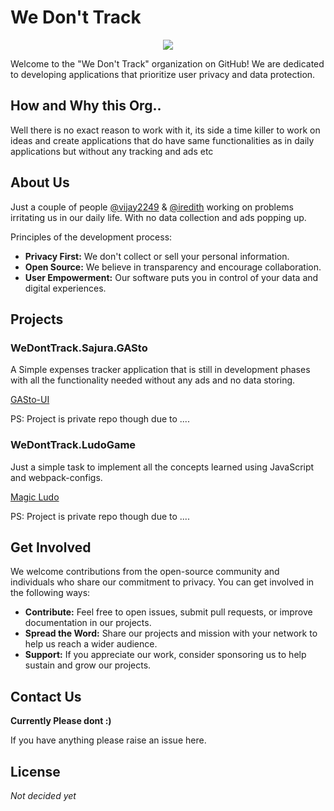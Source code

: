 <!--

**Here are some ideas to get you started:**

🙋‍♀️ A short introduction - what is your organization all about?
🌈 Contribution guidelines - how can the community get involved?
👩‍💻 Useful resources - where can the community find your docs? Is there anything else the community should know?
🍿 Fun facts - what does your team eat for breakfast?
🧙 Remember, you can do mighty things with the power of [Markdown](https://docs.github.com/github/writing-on-github/getting-started-with-writing-and-formatting-on-github/basic-writing-and-formatting-syntax)
-->


# We Don't Track

<div align=center>
  <a href="https://github.com/wedonttrack" >
    <img src="https://avatars.githubusercontent.com/u/141161845?s=200" />
  </a>
</div>

Welcome to the "We Don't Track" organization on GitHub! We are dedicated to developing applications that prioritize user privacy and data protection. 

## How and Why this Org..

Well there is no exact reason to work with it, its side a time killer to work on ideas and create applications that do have same functionalities as in daily applications but without any tracking and ads etc

## About Us

Just a couple of people [@vijay2249](github.com/vijay2249) & [@iredith](github.com/iredith) working on problems irritating us in our daily life. With no data collection and ads popping up.

Principles of the development process:

- **Privacy First:** We don't collect or sell your personal information.
- **Open Source:** We believe in transparency and encourage collaboration.
- **User Empowerment:** Our software puts you in control of your data and digital experiences.

## Projects

###  WeDontTrack.Sajura.GASto

A Simple expenses tracker application that is still in development phases with all the functionality needed without any ads and no data storing. 

[GASto-UI](https://github.com/sarjura/GASto-UI)

PS: Project is private repo though due to ....

### WeDontTrack.LudoGame

Just a simple task to implement all the concepts learned using JavaScript and webpack-configs.

[Magic Ludo](https://github.com/WeDontTrack/ludo-magic)

PS: Project is private repo though due to ....

## Get Involved

We welcome contributions from the open-source community and individuals who share our commitment to privacy. You can get involved in the following ways:

- **Contribute:** Feel free to open issues, submit pull requests, or improve documentation in our projects.
- **Spread the Word:** Share our projects and mission with your network to help us reach a wider audience.
- **Support:** If you appreciate our work, consider sponsoring us to help sustain and grow our projects.

## Contact Us

**Currently Please dont :)**

If you have anything please raise an issue here.

## License

_Not decided yet_
